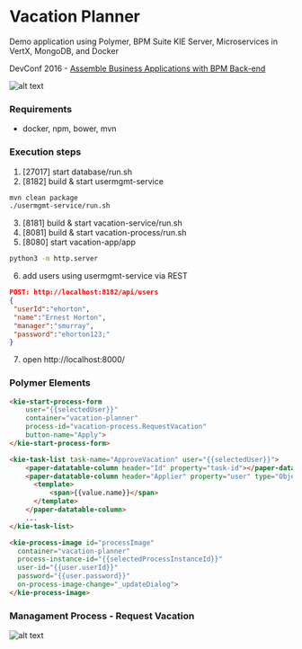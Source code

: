 # Vacation Planner
Demo application using Polymer, BPM Suite KIE Server, Microservices in VertX, MongoDB, and Docker

DevConf 2016 - [Assemble Business Applications with BPM Back-end](https://devconfcz2016.sched.org/event/5m1W/assemble-business-applications-with-bpm-back-end)

![alt text](https://raw.githubusercontent.com/ibek/vacation-planner/master/docs/screenshots/Awaiting%20Vacation%20Requests.png "Awaiting Vacation Requests")

### Requirements

* docker, npm, bower, mvn

### Execution steps

1. [27017] start database/run.sh
2. [8182] build & start usermgmt-service

```bash
mvn clean package
./usermgmt-service/run.sh
```

3. [8181] build & start vacation-service/run.sh
4. [8081] build & start vacation-process/run.sh
5. [8080] start vacation-app/app

```bash
python3 -m http.server
```

6. add users using usermgmt-service via REST

```json
POST: http://localhost:8182/api/users
{
 "userId":"ehorton",
 "name":"Ernest Horton",
 "manager":"smurray",
 "password":"ehorton123;"
}
```

7. open http://localhost:8000/

### Polymer Elements

```html
<kie-start-process-form
    user="{{selectedUser}}"
    container="vacation-planner"
    process-id="vacation-process.RequestVacation"
    button-name="Apply">
</kie-start-process-form>
```

```html
<kie-task-list task-name="ApproveVacation" user="{{selectedUser}}">
    <paper-datatable-column header="Id" property="task-id"></paper-datatable-column>
    <paper-datatable-column header="Applier" property="user" type="Object">
      <template>
          <span>{{value.name}}</span>
      </template>
    </paper-datatable-column>
    ...
</kie-task-list>
```

```html
<kie-process-image id="processImage"
  container="vacation-planner"
  process-instance-id="{{selectedProcessInstanceId}}"
  user-id="{{user.userId}}"
  password="{{user.password}}" 
  on-process-image-change="_updateDialog">
</kie-process-image>
```

### Managament Process - Request Vacation

![alt text](https://raw.githubusercontent.com/ibek/vacation-planner/master/docs/screenshots/Request%20Vacation%20Process.png "Request Vacation Process")

